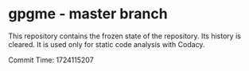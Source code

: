 # gpgme - master branch

This repository contains the frozen state of the repository.
Its history is cleared. It is used only for static code
analysis with Codacy.

Commit Time: 1724115207